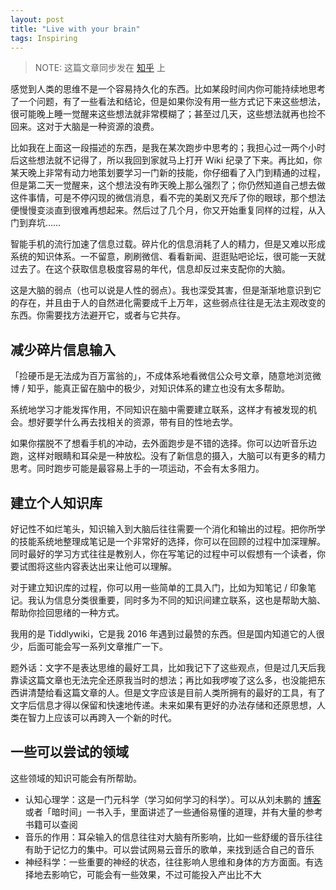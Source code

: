 ```yaml
---
layout: post
title: "Live with your brain"
tags: Inspiring
---
```


> NOTE: 这篇文章同步发在 [知乎](https://zhuanlan.zhihu.com/p/24147306) 上

感觉到人类的思维不是一个容易持久化的东西。比如某段时间内你可能持续地思考了一个问题，有了一些看法和结论，但是如果你没有用一些方式记下来这些想法，很可能晚上睡一觉醒来这些想法就非常模糊了；甚至过几天，这些想法就再也捡不回来。这对于大脑是一种资源的浪费。

比如我在上面这一段描述的东西，是我在某次跑步中思考的；我担心过一两个小时后这些想法就不记得了，所以我回到家就马上打开 Wiki 纪录了下来。再比如，你某天晚上非常有动力地策划要学习一门新的技能，你仔细看了入门到精通的过程，但是第二天一觉醒来，这个想法没有昨天晚上那么强烈了；你仍然知道自己想去做这件事情，可是不停闪现的微信消息，看不完的美剧又充斥了你的眼球，那个想法便慢慢变淡直到很难再想起来。然后过了几个月，你又开始重复同样的过程，从入门到弃坑……

智能手机的流行加速了信息过载。碎片化的信息消耗了人的精力，但是又难以形成系统的知识体系。一不留意，刷刷微信、看看新闻、逛逛贴吧论坛，很可能一天就过去了。在这个获取信息极度容易的年代，信息却反过来支配你的大脑。

这是大脑的弱点（也可以说是人性的弱点）。我也深受其害，但是渐渐地意识到它的存在，并且由于人的自然进化需要成千上万年，这些弱点往往是无法主观改变的东西。你需要找方法避开它，或者与它共存。

<!-- more -->

## 减少碎片信息输入

「捡硬币是无法成为百万富翁的」，不成体系地看微信公众号文章，随意地浏览微博 / 知乎，能真正留在脑中的极少，对知识体系的建立也没有太多帮助。

系统地学习才能发挥作用，不同知识在脑中需要建立联系，这样才有被发现的机会。想好要学什么再去找相关的资源，带有目的性地去学。

如果你摆脱不了想看手机的冲动，去外面跑步是不错的选择。你可以边听音乐边跑，这样对眼睛和耳朵是一种放松。没有了新信息的摄入，大脑可以有更多的精力思考。同时跑步可能是最容易上手的一项运动，不会有太多阻力。

## 建立个人知识库

好记性不如烂笔头，知识输入到大脑后往往需要一个消化和输出的过程。把你所学的技能系统地整理成笔记是一个非常好的选择，你可以在回顾的过程中加深理解。同时最好的学习方式往往是教别人，你在写笔记的过程中可以假想有一个读者，你要试图将这些内容表达出来让他可以理解。

对于建立知识库的过程，你可以用一些简单的工具入门，比如为知笔记 / 印象笔记。我认为信息分类很重要，同时多为不同的知识间建立联系，这也是帮助大脑、帮助你捡回思绪的一种方式。

我用的是 Tiddlywiki，它是我 2016 年遇到过最赞的东西。但是国内知道它的人很少，后面可能会写一系列文章推广一下。

题外话：文字不是表达思维的最好工具，比如我记下了这些观点，但是过几天后我靠读这篇文章也无法完全还原我当时的想法；再比如我啰唆了这么多，也没能把东西讲清楚给看这篇文章的人。但是文字应该是目前人类所拥有的最好的工具，有了文字后信息才得以保留和快速地传递。未来如果有更好的办法存储和还原思想，人类在智力上应该可以再跨入一个新的时代。

## 一些可以尝试的领域

这些领域的知识可能会有所帮助。

* 认知心理学：这是一门元科学（学习如何学习的科学）。可以从刘未鹏的 [博客](http://mindhacks.cn) 或者「暗时间」一书入手，里面讲述了一些通俗易懂的道理，并有大量的参考书籍可以查阅
* 音乐的作用：耳朵输入的信息往往对大脑有所影响，比如一些舒缓的音乐往往有助于记忆力的集中。可以尝试网易云音乐的歌单，来找到适合自己的音乐
* 神经科学：一些重要的神经的状态，往往影响人思维和身体的方方面面。有选择地去影响它，可能会有一些效果，不过可能投入产出比不大
